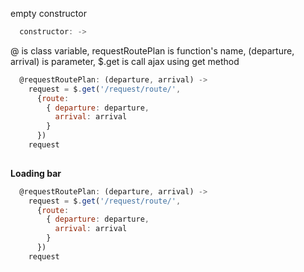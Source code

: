 empty constructor
```javascript
  constructor: ->
````

@ is class variable, requestRoutePlan is function's name, (departure, arrival) is parameter, $.get is call ajax using get method

```javascript
  @requestRoutePlan: (departure, arrival) ->
    request = $.get('/request/route/',
      {route:
        { departure: departure,
          arrival: arrival
        }
      })
    request
    
```

**Loading bar**
```javascript
  @requestRoutePlan: (departure, arrival) ->
    request = $.get('/request/route/',
      {route:
        { departure: departure,
          arrival: arrival
        }
      })
    request
    
```


